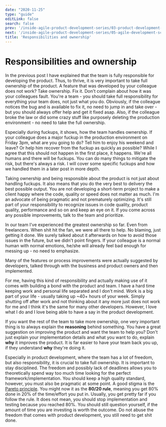 ```yaml
---
date: "2020-11-25"
type: "guide"
editLink: false
search: false
prev: '/inside-agile-product-development-series/03-product-development-vs-project-development/'
next: '/inside-agile-product-development-series/05-agile-development-scrumban/'
title: 'Responsibilities and ownership'
---
```


# Responsibilities and ownership

In the previous post I have explained that the team is fully responsible for developing the product.
Thus, to thrive, it is very important to take full ownership of the product.
A feature that was developed by your colleague does not work?
Take ownership.
Fix it.
Don't complain about how it was your colleagues fault.
You're a team - you should take full responsibility for everything your team does, not just what you do.
Obviously, if the colleague notices the bug and is available to fix it, no need to jump in and take over - but you should always offer help and get it fixed asap.
Also, if the colleague broke the law or did some crazy stuff like purposely deleting the production environment - no need to take the full ownership.

Especially during fuckups, it shows, how the team handles ownership.
If your colleague does a major fuckup in the production environment on Friday 3pm, what are you going to do?
Tell him to enjoy his weekend and leave?
Or help him recover from the fuckup as quickly as possible?
While I agree that this should not happen in the first place, it happens.
We're all humans and there will be fuckups.
You can do many things to mitigate the risk, but there's always a risk.
I will cover some specific fuckups and how we handled them in a later post in more depth.

Taking ownership and being responsible about the product is not just about handling fuckups.
It also means that you do the very best to delivery the best possible output.
You are not developing a short-term project to make a client happy where the code, quality or speed does not matter as much.
I'm an advocate of being pragmatic and not prematurely optimizing.
It's still part of your responsibility to recognize issues in code quality, product quality, performance and so on and keep an eye on it.
If you come across any possible improvements, talk to the team and prioritize.

In our team I've experienced the greatest ownership so far.
Even from freelancers.
When shit hit the fan, we were all there to help.
No blaming, just getting it done.
We surely talked about it afterwards on how to avoid those issues in the future, but we didn't point fingers.
If your colleague is a normal human with normal emotions, he/she will already feel bad enough for messing up - no need to emphasize.

Many of the features or process improvements were actually suggested by developers, talked through with the business and product owners and then implemented.

For me, having this kind of responsibility and actually making use of it comes with building a bond with the product and team.
I have a hard time keeping work and personal life separated and I don't mind.
Work is a big part of your life - usually taking up ~40+ hours of your week.
Simply shutting off after work and not thinking about it any more just does not work for me and I think it's the same for many other developers.
However, I love what I do and I love being able to have a say in the product development.

If you want the rest of the team to take more ownership, one very important thing is to always explain the **reasoning** behind something.
You have a great suggestion on improving the product and want the team to help you?
Don't just explain your implementation details and what you want to do, explain **why** it improves the product.
It is far easier to have your team back you up, if they understand **why** they're doing it.

Especially in product development, where the team has a lot of freedom, but also responsibility, it is crucial to take full ownership.
It is important to stay disciplined.
The freedom and possibly lack of deadlines allows you to theoretically spend way too much time looking for the perfect framework/implementation.
You should keep a high quality standard, however, you must also be pragmatic at some point.
A good stigma is the [Pareto principle](https://en.wikipedia.org/wiki/Pareto_principle).
You might now it as the **80/20 rule**, meaning you get 80% done in 20% of the time/effort you put in.
Usually, you get pretty far if you follow the rule.
It does not mean, you should stop implementation and testing because you reached 80%.
You should still question yourself, if the amount of time you are investing is worth the outcome.
Do not abuse the freedom that comes with product development, you still need to get shit done.